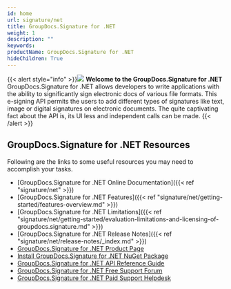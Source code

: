 ```yaml
---
id: home
url: signature/net
title: GroupDocs.Signature for .NET
weight: 1
description: ""
keywords: 
productName: GroupDocs.Signature for .NET
hideChildren: True
---
```

{{< alert style="info" >}}![](signature/net/images/home.png) **Welcome to the GroupDocs.Signature for .NET**  
GroupDocs.Signature for .NET allows developers to write applications with the ability to significantly sign electronic docs of various file formats. This e-signing API permits the users to add different types of signatures like text, image or digital signatures on electronic documents. The quite captivating fact about the API is, its UI less and independent calls can be made. 
{{< /alert >}}

## GroupDocs.Signature for .NET Resources
Following are the links to some useful resources you may need to accomplish your tasks.
*   [GroupDocs.Signature for .NET Online Documentation]({{< ref "signature/net" >}})
*   [GroupDocs.Signature for .NET Features]({{< ref "signature/net/getting-started/features-overview.md" >}})
*   [GroupDocs.Signature for .NET Limitations]({{< ref "signature/net/getting-started/evaluation-limitations-and-licensing-of-groupdocs.signature.md" >}})
*   [GroupDocs.Signature for .NET Release Notes]({{< ref "signature/net/release-notes/_index.md" >}})
*   [GroupDocs.Signature for .NET Product Page](https://products.groupdocs.com/signature/net)
*   [Install GroupDocs.Signature for .NET NuGet Package](https://www.nuget.org/packages/GroupDocs.Signature/)
*   [GroupDocs.Signature for .NET API Reference Guide](https://apireference.groupdocs.com/net/signature)
*   [GroupDocs.Signature for .NET Free Support Forum](https://forum.groupdocs.com/c/signature)
*   [GroupDocs.Signature for .NET Paid Support Helpdesk](https://helpdesk.groupdocs.com/)
